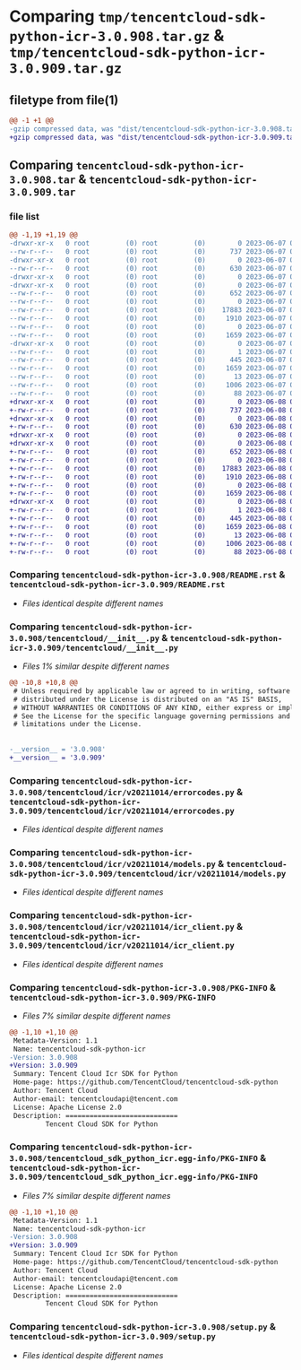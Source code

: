 # Comparing `tmp/tencentcloud-sdk-python-icr-3.0.908.tar.gz` & `tmp/tencentcloud-sdk-python-icr-3.0.909.tar.gz`

## filetype from file(1)

```diff
@@ -1 +1 @@
-gzip compressed data, was "dist/tencentcloud-sdk-python-icr-3.0.908.tar", last modified: Wed Jun  7 00:26:02 2023, max compression
+gzip compressed data, was "dist/tencentcloud-sdk-python-icr-3.0.909.tar", last modified: Thu Jun  8 00:26:50 2023, max compression
```

## Comparing `tencentcloud-sdk-python-icr-3.0.908.tar` & `tencentcloud-sdk-python-icr-3.0.909.tar`

### file list

```diff
@@ -1,19 +1,19 @@
-drwxr-xr-x   0 root         (0) root         (0)        0 2023-06-07 00:26:02.000000 tencentcloud-sdk-python-icr-3.0.908/
--rw-r--r--   0 root         (0) root         (0)      737 2023-06-07 00:26:01.000000 tencentcloud-sdk-python-icr-3.0.908/README.rst
-drwxr-xr-x   0 root         (0) root         (0)        0 2023-06-07 00:26:02.000000 tencentcloud-sdk-python-icr-3.0.908/tencentcloud/
--rw-r--r--   0 root         (0) root         (0)      630 2023-06-07 00:26:01.000000 tencentcloud-sdk-python-icr-3.0.908/tencentcloud/__init__.py
-drwxr-xr-x   0 root         (0) root         (0)        0 2023-06-07 00:26:02.000000 tencentcloud-sdk-python-icr-3.0.908/tencentcloud/icr/
-drwxr-xr-x   0 root         (0) root         (0)        0 2023-06-07 00:26:02.000000 tencentcloud-sdk-python-icr-3.0.908/tencentcloud/icr/v20211014/
--rw-r--r--   0 root         (0) root         (0)      652 2023-06-07 00:26:01.000000 tencentcloud-sdk-python-icr-3.0.908/tencentcloud/icr/v20211014/errorcodes.py
--rw-r--r--   0 root         (0) root         (0)        0 2023-06-07 00:26:01.000000 tencentcloud-sdk-python-icr-3.0.908/tencentcloud/icr/v20211014/__init__.py
--rw-r--r--   0 root         (0) root         (0)    17883 2023-06-07 00:26:01.000000 tencentcloud-sdk-python-icr-3.0.908/tencentcloud/icr/v20211014/models.py
--rw-r--r--   0 root         (0) root         (0)     1910 2023-06-07 00:26:01.000000 tencentcloud-sdk-python-icr-3.0.908/tencentcloud/icr/v20211014/icr_client.py
--rw-r--r--   0 root         (0) root         (0)        0 2023-06-07 00:26:01.000000 tencentcloud-sdk-python-icr-3.0.908/tencentcloud/icr/__init__.py
--rw-r--r--   0 root         (0) root         (0)     1659 2023-06-07 00:26:02.000000 tencentcloud-sdk-python-icr-3.0.908/PKG-INFO
-drwxr-xr-x   0 root         (0) root         (0)        0 2023-06-07 00:26:02.000000 tencentcloud-sdk-python-icr-3.0.908/tencentcloud_sdk_python_icr.egg-info/
--rw-r--r--   0 root         (0) root         (0)        1 2023-06-07 00:26:02.000000 tencentcloud-sdk-python-icr-3.0.908/tencentcloud_sdk_python_icr.egg-info/dependency_links.txt
--rw-r--r--   0 root         (0) root         (0)      445 2023-06-07 00:26:02.000000 tencentcloud-sdk-python-icr-3.0.908/tencentcloud_sdk_python_icr.egg-info/SOURCES.txt
--rw-r--r--   0 root         (0) root         (0)     1659 2023-06-07 00:26:02.000000 tencentcloud-sdk-python-icr-3.0.908/tencentcloud_sdk_python_icr.egg-info/PKG-INFO
--rw-r--r--   0 root         (0) root         (0)       13 2023-06-07 00:26:02.000000 tencentcloud-sdk-python-icr-3.0.908/tencentcloud_sdk_python_icr.egg-info/top_level.txt
--rw-r--r--   0 root         (0) root         (0)     1006 2023-06-07 00:26:01.000000 tencentcloud-sdk-python-icr-3.0.908/setup.py
--rw-r--r--   0 root         (0) root         (0)       88 2023-06-07 00:26:02.000000 tencentcloud-sdk-python-icr-3.0.908/setup.cfg
+drwxr-xr-x   0 root         (0) root         (0)        0 2023-06-08 00:26:50.000000 tencentcloud-sdk-python-icr-3.0.909/
+-rw-r--r--   0 root         (0) root         (0)      737 2023-06-08 00:26:50.000000 tencentcloud-sdk-python-icr-3.0.909/README.rst
+drwxr-xr-x   0 root         (0) root         (0)        0 2023-06-08 00:26:50.000000 tencentcloud-sdk-python-icr-3.0.909/tencentcloud/
+-rw-r--r--   0 root         (0) root         (0)      630 2023-06-08 00:26:50.000000 tencentcloud-sdk-python-icr-3.0.909/tencentcloud/__init__.py
+drwxr-xr-x   0 root         (0) root         (0)        0 2023-06-08 00:26:50.000000 tencentcloud-sdk-python-icr-3.0.909/tencentcloud/icr/
+drwxr-xr-x   0 root         (0) root         (0)        0 2023-06-08 00:26:50.000000 tencentcloud-sdk-python-icr-3.0.909/tencentcloud/icr/v20211014/
+-rw-r--r--   0 root         (0) root         (0)      652 2023-06-08 00:26:50.000000 tencentcloud-sdk-python-icr-3.0.909/tencentcloud/icr/v20211014/errorcodes.py
+-rw-r--r--   0 root         (0) root         (0)        0 2023-06-08 00:26:50.000000 tencentcloud-sdk-python-icr-3.0.909/tencentcloud/icr/v20211014/__init__.py
+-rw-r--r--   0 root         (0) root         (0)    17883 2023-06-08 00:26:50.000000 tencentcloud-sdk-python-icr-3.0.909/tencentcloud/icr/v20211014/models.py
+-rw-r--r--   0 root         (0) root         (0)     1910 2023-06-08 00:26:50.000000 tencentcloud-sdk-python-icr-3.0.909/tencentcloud/icr/v20211014/icr_client.py
+-rw-r--r--   0 root         (0) root         (0)        0 2023-06-08 00:26:50.000000 tencentcloud-sdk-python-icr-3.0.909/tencentcloud/icr/__init__.py
+-rw-r--r--   0 root         (0) root         (0)     1659 2023-06-08 00:26:50.000000 tencentcloud-sdk-python-icr-3.0.909/PKG-INFO
+drwxr-xr-x   0 root         (0) root         (0)        0 2023-06-08 00:26:50.000000 tencentcloud-sdk-python-icr-3.0.909/tencentcloud_sdk_python_icr.egg-info/
+-rw-r--r--   0 root         (0) root         (0)        1 2023-06-08 00:26:50.000000 tencentcloud-sdk-python-icr-3.0.909/tencentcloud_sdk_python_icr.egg-info/dependency_links.txt
+-rw-r--r--   0 root         (0) root         (0)      445 2023-06-08 00:26:50.000000 tencentcloud-sdk-python-icr-3.0.909/tencentcloud_sdk_python_icr.egg-info/SOURCES.txt
+-rw-r--r--   0 root         (0) root         (0)     1659 2023-06-08 00:26:50.000000 tencentcloud-sdk-python-icr-3.0.909/tencentcloud_sdk_python_icr.egg-info/PKG-INFO
+-rw-r--r--   0 root         (0) root         (0)       13 2023-06-08 00:26:50.000000 tencentcloud-sdk-python-icr-3.0.909/tencentcloud_sdk_python_icr.egg-info/top_level.txt
+-rw-r--r--   0 root         (0) root         (0)     1006 2023-06-08 00:26:50.000000 tencentcloud-sdk-python-icr-3.0.909/setup.py
+-rw-r--r--   0 root         (0) root         (0)       88 2023-06-08 00:26:50.000000 tencentcloud-sdk-python-icr-3.0.909/setup.cfg
```

### Comparing `tencentcloud-sdk-python-icr-3.0.908/README.rst` & `tencentcloud-sdk-python-icr-3.0.909/README.rst`

 * *Files identical despite different names*

### Comparing `tencentcloud-sdk-python-icr-3.0.908/tencentcloud/__init__.py` & `tencentcloud-sdk-python-icr-3.0.909/tencentcloud/__init__.py`

 * *Files 1% similar despite different names*

```diff
@@ -10,8 +10,8 @@
 # Unless required by applicable law or agreed to in writing, software
 # distributed under the License is distributed on an "AS IS" BASIS,
 # WITHOUT WARRANTIES OR CONDITIONS OF ANY KIND, either express or implied.
 # See the License for the specific language governing permissions and
 # limitations under the License.
 
 
-__version__ = '3.0.908'
+__version__ = '3.0.909'
```

### Comparing `tencentcloud-sdk-python-icr-3.0.908/tencentcloud/icr/v20211014/errorcodes.py` & `tencentcloud-sdk-python-icr-3.0.909/tencentcloud/icr/v20211014/errorcodes.py`

 * *Files identical despite different names*

### Comparing `tencentcloud-sdk-python-icr-3.0.908/tencentcloud/icr/v20211014/models.py` & `tencentcloud-sdk-python-icr-3.0.909/tencentcloud/icr/v20211014/models.py`

 * *Files identical despite different names*

### Comparing `tencentcloud-sdk-python-icr-3.0.908/tencentcloud/icr/v20211014/icr_client.py` & `tencentcloud-sdk-python-icr-3.0.909/tencentcloud/icr/v20211014/icr_client.py`

 * *Files identical despite different names*

### Comparing `tencentcloud-sdk-python-icr-3.0.908/PKG-INFO` & `tencentcloud-sdk-python-icr-3.0.909/PKG-INFO`

 * *Files 7% similar despite different names*

```diff
@@ -1,10 +1,10 @@
 Metadata-Version: 1.1
 Name: tencentcloud-sdk-python-icr
-Version: 3.0.908
+Version: 3.0.909
 Summary: Tencent Cloud Icr SDK for Python
 Home-page: https://github.com/TencentCloud/tencentcloud-sdk-python
 Author: Tencent Cloud
 Author-email: tencentcloudapi@tencent.com
 License: Apache License 2.0
 Description: ============================
         Tencent Cloud SDK for Python
```

### Comparing `tencentcloud-sdk-python-icr-3.0.908/tencentcloud_sdk_python_icr.egg-info/PKG-INFO` & `tencentcloud-sdk-python-icr-3.0.909/tencentcloud_sdk_python_icr.egg-info/PKG-INFO`

 * *Files 7% similar despite different names*

```diff
@@ -1,10 +1,10 @@
 Metadata-Version: 1.1
 Name: tencentcloud-sdk-python-icr
-Version: 3.0.908
+Version: 3.0.909
 Summary: Tencent Cloud Icr SDK for Python
 Home-page: https://github.com/TencentCloud/tencentcloud-sdk-python
 Author: Tencent Cloud
 Author-email: tencentcloudapi@tencent.com
 License: Apache License 2.0
 Description: ============================
         Tencent Cloud SDK for Python
```

### Comparing `tencentcloud-sdk-python-icr-3.0.908/setup.py` & `tencentcloud-sdk-python-icr-3.0.909/setup.py`

 * *Files identical despite different names*

